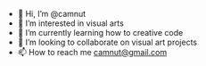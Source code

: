 - 👋 Hi, I’m @camnut
- 👀 I’m interested in visual arts
- 🌱 I’m currently learning how to creative code 
- 💞️ I’m looking to collaborate on visual art projects
- 📫 How to reach me camnut@gmail.com

<!---
camnut/camnut is a ✨ special ✨ repository because its `README.md` (this file) appears on your GitHub profile.
You can click the Preview link to take a look at your changes.
--->
